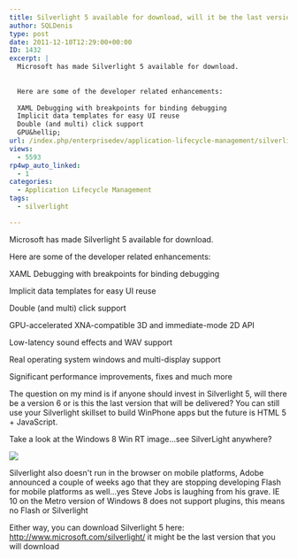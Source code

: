 ```yaml
---
title: Silverlight 5 available for download, will it be the last version?
author: SQLDenis
type: post
date: 2011-12-10T12:29:00+00:00
ID: 1432
excerpt: |
  Microsoft has made Silverlight 5 available for download.
  
  
  Here are some of the developer related enhancements:
  
  XAML Debugging with breakpoints for binding debugging
  Implicit data templates for easy UI reuse
  Double (and multi) click support
  GPU&hellip;
url: /index.php/enterprisedev/application-lifecycle-management/silverlight-5-available-for-download/
views:
  - 5593
rp4wp_auto_linked:
  - 1
categories:
  - Application Lifecycle Management
tags:
  - silverlight

---
```

Microsoft has made Silverlight 5 available for download.

Here are some of the developer related enhancements:

XAML Debugging with breakpoints for binding debugging
  
Implicit data templates for easy UI reuse
  
Double (and multi) click support
  
GPU-accelerated XNA-compatible 3D and immediate-mode 2D API
  
Low-latency sound effects and WAV support
  
Real operating system windows and multi-display support
  
Significant performance improvements, fixes and much more

The question on my mind is if anyone should invest in Silverlight 5, will there be a version 6 or is this the last version that will be delivered? You can still use your Silverlight skillset to build WinPhone apps but the future is HTML 5 + JavaScript.
  
Take a look at the Windows 8 Win RT image...see SilverLight anywhere? 

![][1]

Silverlight also doesn't run in the browser on mobile platforms, Adobe announced a couple of weeks ago that they are stopping developing Flash for mobile platforms as well...yes Steve Jobs is laughing from his grave. IE 10 on the Metro version of Windows 8 does not support plugins, this means no Flash or Silverlight

Either way, you can download Silverlight 5 here: http://www.microsoft.com/silverlight/ it might be the last version that you will download

 [1]: /wp-content/uploads/blogs/EnterpriseDev/.evocache/WinRT.PNG/fit-400x320.PNG?mtime=1323526718 ""